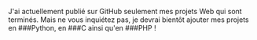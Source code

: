 J'ai actuellement publié sur GitHub seulement mes projets Web qui sont terminés. Mais ne vous inquiétez pas, je devrai bientôt ajouter mes projets en ###Python, en ###C ainsi qu'en ###PHP !
